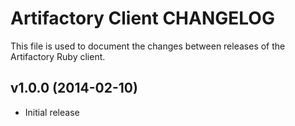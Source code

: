 Artifactory Client CHANGELOG
============================
This file is used to document the changes between releases of the Artifactory
Ruby client.


v1.0.0 (2014-02-10)
-------------------
- Initial release
